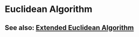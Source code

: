 # Euclidean Algorithm

## See also: [Extended Euclidean Algorithm](extended-euclidean-algorithm.md)
